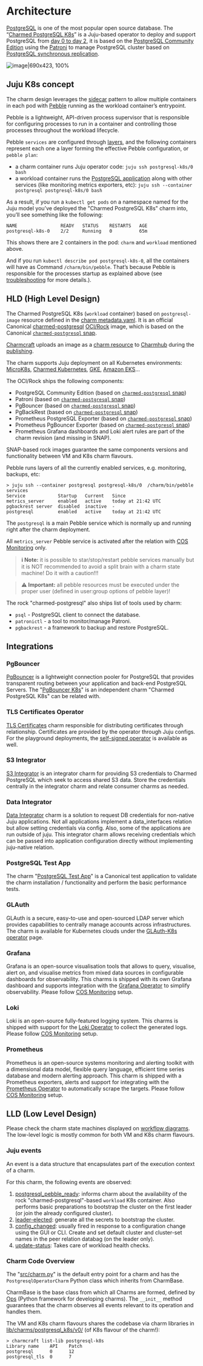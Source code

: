 # Architecture

[PostgreSQL](https://www.postgresql.org/) is one of the most popular open source database. The “[Charmed PostgreSQL K8s](https://charmhub.io/postgresql-k8s)” is a Juju-based operator to deploy and support PostgreSQL from [day 0 to day 2](https://codilime.com/blog/day-0-day-1-day-2-the-software-lifecycle-in-the-cloud-age/), it is based on the [PostgreSQL Community Edition](https://www.postgresql.org/community/) using the [Patroni](https://github.com/zalando/patroni) to manage PostgreSQL cluster based on [PostgreSQL synchronous replication](https://patroni.readthedocs.io/en/latest/replication_modes.html#postgresql-synchronous-replication).

![image|690x423, 100%](architecture-diagram.png)

## Juju K8s concept

The charm design leverages the [sidecar](https://kubernetes.io/blog/2015/06/the-distributed-system-toolkit-patterns/#example-1-sidecar-containers) pattern to allow multiple containers in each pod with [Pebble](https://documentation.ubuntu.com/juju/3.6/reference/pebble/) running as the workload container’s entrypoint.

Pebble is a lightweight, API-driven process supervisor that is responsible for configuring processes to run in a container and controlling those processes throughout the workload lifecycle.

Pebble `services` are configured through [layers](https://github.com/canonical/pebble#layer-specification), and the following containers represent each one a layer forming the effective Pebble configuration, or `pebble plan`:

* a charm container runs Juju operator code: `juju ssh postgresql-k8s/0 bash`
* a workload container runs the [PostgreSQL application](https://www.postgresql.org/) along with other services (like monitoring metrics exporters, etc): `juju ssh --container postgresql postgresql-k8s/0 bash`

As a result, if you run a `kubectl get pods` on a namespace named for the Juju model you’ve deployed the "Charmed PostgreSQL K8s" charm into, you’ll see something like the following:

```text
NAME                READY   STATUS    RESTARTS   AGE
postgresql-k8s-0    2/2     Running   0          65m
```

This shows there are 2 containers in the pod: `charm` and `workload` mentioned above.

And if you run `kubectl describe pod postgresql-k8s-0`, all the containers will have as Command `/charm/bin/pebble`. That’s because Pebble is responsible for the processes startup as explained above (see [troubleshooting](/reference/troubleshooting) for more details.).

## HLD (High Level Design)

The Charmed PostgreSQL K8s (`workload` container) based on `postgresql-image` resource defined in the [charm metadata.yaml](https://github.com/canonical/postgresql-k8s-operator/blob/main/metadata.yaml). It is an official Canonical [charmed-postgresql](https://github.com/canonical/charmed-postgresql-rock) [OCI/Rock](https://documentation.ubuntu.com/rockcraft/en/latest/explanation/rockcraft/) image, which is based on the Canonical [`charmed-postgresql` snap].

[Charmcraft](https://canonical-charmcraft.readthedocs-hosted.com/stable/) uploads an image as a [charm resource](https://charmhub.io/postgresql-k8s/resources/postgresql-image) to [Charmhub](https://charmhub.io/postgresql-k8s) during the [publishing](https://github.com/canonical/postgresql-k8s-operator/blob/main/.github/workflows/release.yaml).

The charm supports Juju deployment on all Kubernetes environments: [MicroK8s](https://microk8s.io/), [Charmed Kubernetes](https://ubuntu.com/kubernetes/charmed-k8s), [GKE](/how-to/deploy/gke), [Amazon EKS](/how-to/deploy/aks)...

The OCI/Rock ships the following components:

* PostgreSQL Community Edition (based on [`charmed-postgresql` snap]) 
* Patroni (based on [`charmed-postgresql` snap]) 
* PgBouncer (based on [`charmed-postgresql` snap]) 
* PgBackRest (based on [`charmed-postgresql` snap]) 
* Prometheus PostgreSQL Exporter (based on [`charmed-postgresql` snap]) 
* Prometheus PgBouncer Exporter (based on [`charmed-postgresql` snap]) 
* Prometheus Grafana dashboards and Loki alert rules are part of the charm revision (and missing in SNAP).

SNAP-based rock images guarantee the same components versions and functionality between VM and K8s charm flavours.

Pebble runs layers of all the currently enabled services, e.g. monitoring, backups, etc: 
```text
> juju ssh --container postgresql postgresql-k8s/0  /charm/bin/pebble services
Service            Startup   Current   Since
metrics_server     enabled   active    today at 21:42 UTC
pgbackrest server  disabled  inactive  -
postgresql         enabled   active    today at 21:42 UTC
```

The `postgresql` is a main Pebble service which is normally up and running right after the charm deployment.

All `metrics_server` Pebble service is activated after the relation with [COS Monitoring](/how-to/monitoring-cos/enable-monitoring) only.

> **:information_source: Note:** it is possible to star/stop/restart pebble services manually but it is NOT recommended to avoid a split brain with a charm state machine! Do it with a caution!!!

> **:warning: Important:** all pebble resources must be executed under the proper user (defined in  user:group options of pebble layer)!

The rock "charmed-postgresql" also ships list of tools used by charm:
* `psql` - PostgreSQL client to connect the database.
* `patronictl` - a tool to monitor/manage Patroni.
* `pgbackrest` - a framework to backup and restore PostgreSQL.

## Integrations

### PgBouncer

[PgBouncer](http://www.pgbouncer.org/) is a lightweight connection pooler for PostgreSQL that provides transparent routing between your application and back-end PostgreSQL Servers. The "[PgBouncer K8s](https://charmhub.io/pgbouncer-k8s)" is an independent charm "Charmed PostgreSQL K8s" can be related with.

### TLS Certificates Operator

[TLS Certificates](https://charmhub.io/tls-certificates-operator) charm responsible for distributing certificates through relationship. Certificates are provided by the operator through Juju configs. For the playground deployments, the [self-signed operator](https://charmhub.io/self-signed-certificates) is available as well.

### S3 Integrator

[S3 Integrator](https://charmhub.io/s3-integrator) is an integrator charm for providing S3 credentials to Charmed PostgreSQL which seek to access shared S3 data. Store the credentials centrally in the integrator charm and relate consumer charms as needed.

### Data Integrator

[Data Integrator](https://charmhub.io/data-integrator) charm is a solution to request DB credentials for non-native Juju applications. Not all applications implement a data_interfaces relation but allow setting credentials via config. Also, some of the applications are run outside of juju. This integrator charm allows receiving credentials which can be passed into application configuration directly without implementing juju-native relation.

### PostgreSQL Test App

The charm "[PostgreSQL Test App](https://charmhub.io/postgresql-test-app)" is a Canonical test application to validate the charm installation / functionality and perform the basic performance tests.

### GLAuth

GLAuth is a secure, easy-to-use and open-sourced LDAP server which provides capabilities to centrally manage accounts across infrastructures. The charm is available for Kubernetes clouds under the [GLAuth-K8s operator](https://charmhub.io/glauth-k8s) page.

### Grafana

Grafana is an open-source visualisation tools that allows to query, visualise, alert on, and visualise metrics from mixed data sources in configurable dashboards for observability. This charms is shipped with its own Grafana dashboard and supports integration with the [Grafana Operator](https://charmhub.io/grafana-k8s) to simplify observability. Please follow [COS Monitoring](/how-to/monitoring-cos/enable-monitoring) setup.

### Loki

Loki is an open-source fully-featured logging system. This charms is shipped with support for the [Loki Operator](https://charmhub.io/loki-k8s) to collect the generated logs. Please follow [COS Monitoring](/how-to/monitoring-cos/enable-monitoring) setup.

### Prometheus

Prometheus is an open-source systems monitoring and alerting toolkit with a dimensional data model, flexible query language, efficient time series database and modern alerting approach. This charm is shipped with a Prometheus exporters, alerts and support for integrating with the [Prometheus Operator](https://charmhub.io/prometheus-k8s) to automatically scrape the targets. Please follow [COS Monitoring](/how-to/monitoring-cos/enable-monitoring) setup.

## LLD (Low Level Design)

Please check the charm state machines displayed on [workflow diagrams](/explanation/flowcharts/charm). The low-level logic is mostly common for both VM and K8s charm flavours.

<!--- TODO: Describe all possible installations? Cross-model/controller? --->

### Juju events

An event is a data structure that encapsulates part of the execution context of a charm.

For this charm, the following events are observed:

1. [postgresql_pebble_ready](https://documentation.ubuntu.com/juju/3.6/reference/hook/#container-pebble-ready): informs charm about the availability of the rock "charmed-postgresql"-based `workload` K8s container. Also performs basic preparations to bootstrap the cluster on the first leader (or join the already configured cluster). 
2. [leader-elected](https://documentation.ubuntu.com/juju/3.6/reference/hook/#leader-elected): generate all the secrets to bootstrap the cluster.
5. [config_changed](https://documentation.ubuntu.com/juju/3.6/reference/hook/#config-changed): usually fired in response to a configuration change using the GUI or CLI. Create and set default cluster and cluster-set names in the peer relation databag (on the leader only).
6. [update-status](https://documentation.ubuntu.com/juju/3.6/reference/hook/#update-status): Takes care of workload health checks.
<!--- 7. database_storage_detaching: TODO: ops? event?
1. TODO: any other events? relation_joined/changed/created/broken
--->

### Charm Code Overview

The "[src/charm.py](https://github.com/canonical/postgresql-k8s-operator/blob/main/src/charm.py)" is the default entry point for a charm and has the `PostgresqlOperatorCharm` Python class which inherits from CharmBase.

CharmBase is the base class from which all Charms are formed, defined by [Ops](https://ops.readthedocs.io/en/latest/index.html) (Python framework for developing charms).
The `__init__` method guarantees that the charm observes all events relevant to its operation and handles them.

The VM and K8s charm flavours shares the codebase via charm libraries in [lib/charms/postgresql_k8s/v0/](https://github.com/canonical/postgresql-k8s-operator/blob/main/lib/charms/postgresql_k8s/v0/postgresql.py) (of K8s flavour of the charm!):
```
> charmcraft list-lib postgresql-k8s                                                                                                                                                                                                               
Library name    API    Patch                                                                                                                                                                                                                          
postgresql      0      12                                                                                                                                                                                                                             
postgresql_tls  0      7                                  
```

<!--Links-->

[`charmed-postgresql` snap]: https://snapcraft.io/charmed-postgresql